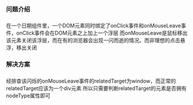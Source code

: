 ### 问题介绍

##### 
在一个日期组件里，一个DOM元素同时绑定了onClick事件和onMouseLeave事件，onClick事件会在DOM元素之上加上一个浮层
而onMouseLeave是鼠标移出该元素关闭该浮层，而在有的浏览器会出现一闪而逝的情况。而非理想的点击悬浮，移出关闭


### 解决方案

#####
经排查该闪烁的onMouseLeave事件的relatedTarget为window，而正常的relatedTarget应该为一个div元素
所以只需要判断relatedTarget的元素是否拥有nodeType属性即可

